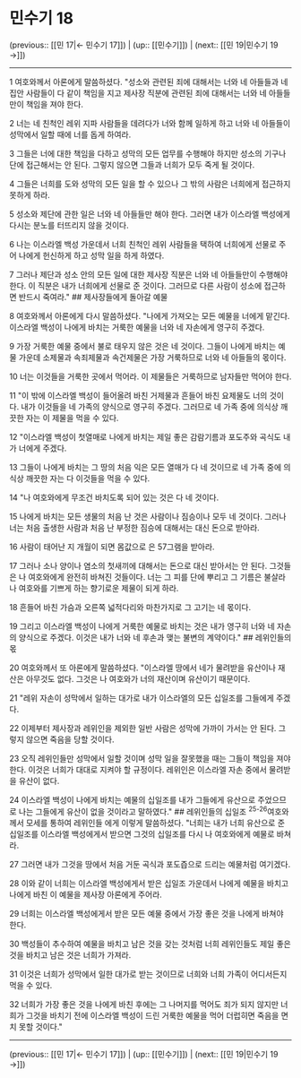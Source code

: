 # 민수기 18

(previous:: [[민 17|← 민수기 17]]) | (up:: [[민수기]]) | (next:: [[민 19|민수기 19 →]])

***




1 
여호와께서 아론에게 말씀하셨다. "성소와 관련된 죄에 대해서는 너와 네 아들들과 네 집안 사람들이 다 같이 책임을 지고 제사장 직분에 관련된 죄에 대해서는 너와 네 아들들만이 책임을 져야 한다. 



2 
너는 네 친척인 레위 지파 사람들을 데려다가 너와 함께 일하게 하고 너와 네 아들들이 성막에서 일할 때에 너를 돕게 하여라. 



3 
그들은 너에 대한 책임을 다하고 성막의 모든 업무를 수행해야 하지만 성소의 기구나 단에 접근해서는 안 된다. 그렇지 않으면 그들과 너희가 모두 죽게 될 것이다. 



4 
그들은 너희를 도와 성막의 모든 일을 할 수 있으나 그 밖의 사람은 너희에게 접근하지 못하게 하라. 



5 
성소와 제단에 관한 일은 너와 네 아들들만 해야 한다. 그러면 내가 이스라엘 백성에게 다시는 분노를 터뜨리지 않을 것이다. 



6 
나는 이스라엘 백성 가운데서 너희 친척인 레위 사람들을 택하여 너희에게 선물로 주어 나에게 헌신하게 하고 성막 일을 하게 하였다. 



7 
그러나 제단과 성소 안의 모든 일에 대한 제사장 직분은 너와 네 아들들만이 수행해야 한다. 이 직분은 내가 너희에게 선물로 준 것이다. 그러므로 다른 사람이 성소에 접근하면 반드시 죽여라." ## 제사장들에게 돌아갈 예물 



8 
여호와께서 아론에게 다시 말씀하셨다. "나에게 가져오는 모든 예물을 너에게 맡긴다. 이스라엘 백성이 나에게 바치는 거룩한 예물을 너와 네 자손에게 영구히 주겠다. 



9 
가장 거룩한 예물 중에서 불로 태우지 않은 것은 네 것이다. 그들이 나에게 바치는 예물 가운데 소제물과 속죄제물과 속건제물은 가장 거룩하므로 너와 네 아들들의 몫이다. 



10 
너는 이것들을 거룩한 곳에서 먹어라. 이 제물들은 거룩하므로 남자들만 먹어야 한다. 



11 
"이 밖에 이스라엘 백성이 들어올려 바친 거제물과 흔들어 바친 요제물도 너의 것이다. 내가 이것들을 네 가족의 양식으로 영구히 주겠다. 그러므로 네 가족 중에 의식상 깨끗한 자는 이 제물을 먹을 수 있다. 



12 
"이스라엘 백성이 첫열매로 나에게 바치는 제일 좋은 감람기름과 포도주와 곡식도 내가 너에게 주겠다. 



13 
그들이 나에게 바치는 그 땅의 처음 익은 모든 열매가 다 네 것이므로 네 가족 중에 의식상 깨끗한 자는 다 이것들을 먹을 수 있다. 



14 
"나 여호와에게 무조건 바치도록 되어 있는 것은 다 네 것이다. 



15 
나에게 바치는 모든 생물의 처음 난 것은 사람이나 짐승이나 모두 네 것이다. 그러나 너는 처음 출생한 사람과 처음 난 부정한 짐승에 대해서는 대신 돈으로 받아라. 



16 
사람이 태어난 지 개월이 되면 몸값으로 은 57그램을 받아라. 



17 
그러나 소나 양이나 염소의 첫새끼에 대해서는 돈으로 대신 받아서는 안 된다. 그것들은 나 여호와에게 완전히 바쳐진 것들이다. 너는 그 피를 단에 뿌리고 그 기름은 불살라 나 여호와를 기쁘게 하는 향기로운 제물이 되게 하라. 



18 
흔들어 바친 가슴과 오른쪽 넓적다리와 마찬가지로 그 고기는 네 몫이다. 



19 
그리고 이스라엘 백성이 나에게 거룩한 예물로 바치는 것은 내가 영구히 너와 네 자손의 양식으로 주겠다. 이것은 내가 너와 네 후손과 맺는 불변의 계약이다." ## 레위인들의 몫 



20 
여호와께서 또 아론에게 말씀하셨다. "이스라엘 땅에서 네가 물려받을 유산이나 재산은 아무것도 없다. 그것은 나 여호와가 너의 재산이며 유산이기 때문이다. 



21 
"레위 자손이 성막에서 일하는 대가로 내가 이스라엘의 모든 십일조를 그들에게 주겠다. 



22 
이제부터 제사장과 레위인을 제외한 일반 사람은 성막에 가까이 가서는 안 된다. 그렇지 않으면 죽음을 당할 것이다. 



23 
오직 레위인들만 성막에서 일할 것이며 성막 일을 잘못했을 때는 그들이 책임을 져야 한다. 이것은 너희가 대대로 지켜야 할 규정이다. 레위인은 이스라엘 자손 중에서 물려받을 유산이 없다. 



24 
이스라엘 백성이 나에게 바치는 예물의 십일조를 내가 그들에게 유산으로 주었으므로 나는 그들에게 유산이 없을 것이라고 말하였다." ## 레위인들의 십일조 <sup class="versenum">25-26</sup>여호와께서 모세를 통하여 레위인들 에게 이렇게 말씀하셨다. "너희는 내가 너희 유산으로 준 십일조를 이스라엘 백성에게서 받으면 그것의 십일조를 다시 나 여호와에게 예물로 바쳐라. 



27 
그러면 내가 그것을 땅에서 처음 거둔 곡식과 포도즙으로 드리는 예물처럼 여기겠다. 



28 
이와 같이 너희는 이스라엘 백성에게서 받은 십일조 가운데서 나에게 예물을 바치고 나에게 바친 이 예물을 제사장 아론에게 주어라. 



29 
너희는 이스라엘 백성에게서 받은 모든 예물 중에서 가장 좋은 것을 나에게 바쳐야 한다. 



30 
백성들이 추수하여 예물을 바치고 남은 것을 갖는 것처럼 너희 레위인들도 제일 좋은 것을 바치고 남은 것은 너희가 가져라. 



31 
이것은 너희가 성막에서 일한 대가로 받는 것이므로 너희와 너희 가족이 어디서든지 먹을 수 있다. 



32 
너희가 가장 좋은 것을 나에게 바친 후에는 그 나머지를 먹어도 죄가 되지 않지만 너희가 그것을 바치기 전에 이스라엘 백성이 드린 거룩한 예물을 먹어 더럽히면 죽음을 면치 못할 것이다."

***

(previous:: [[민 17|← 민수기 17]]) | (up:: [[민수기]]) | (next:: [[민 19|민수기 19 →]])
